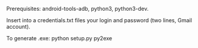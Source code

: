 Prerequisites: android-tools-adb, python3, python3-dev.

Insert into a credentials.txt files your login and password (two lines, Gmail account).

To generate .exe: python setup.py py2exe
